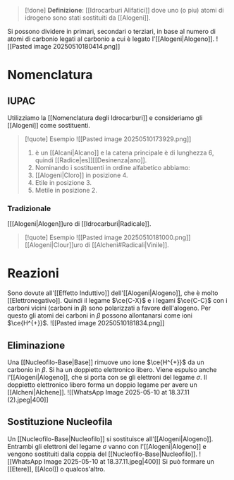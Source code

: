 >[!done] **Definizione**:
>[[Idrocarburi Alifatici]] dove uno (o piu) atomi di idrogeno sono stati sostituiti da [[Alogeni]].

Si possono dividere in primari, secondari o terziari, in base al numero di atomi di carbonio legati al carbonio a cui è legato l'[[Alogeni|Alogeno]].
![[Pasted image 20250510180414.png]]
# Nomenclatura
## IUPAC
Utilizziamo la [[Nomenclatura degli Idrocarburi]] e consideriamo gli [[Alogeni]] come sostituenti.
>[!quote] Esempio
>![[Pasted image 20250510173929.png]]
>1. è un [[Alcani|Alcano]] e la catena principale è di lunghezza $6$, quindi [[Radice|es]][[Desinenza|ano]].
>2. Nominando i sostituenti in ordine alfabetico abbiamo:
>	1. [[Alogeni|Cloro]] in posizione $4$.
>	2. Etile in posizione 3.
>	3. Metile in posizione 2.
### Tradizionale
[[[Alogeni|Alogen]]uro di [[Idrocarburi|Radicale]].
>[!quote] Esempio
>![[Pasted image 20250510181000.png]]
>[[Alogeni|Clour]]uro di [[Alcheni#Radicali|Vinile]].

# Reazioni
Sono dovute all'[[Effetto Induttivo]] dell'[[Alogeni|Alogeno]], che è molto [[Elettronegativo]].
Quindi il legame $\ce{C-X}$ e i legami $\ce{C-C}$ con i carboni vicini (carboni in $\beta$) sono polarizzati a favore dell'alogeno.
Per questo gli atomi dei carboni in $\beta$ possono allontanarsi come ioni $\ce{H^{+}}$.
![[Pasted image 20250510181834.png]]
## Eliminazione
Una [[Nucleofilo-Base|Base]] rimuove uno ione $\ce{H^{+}}$ da un carbonio in $\beta$.
Si ha un doppietto elettronico libero.
Viene espulso anche l'[[Alogeni|Alogeno]], che si porta con se gli elettroni del legame $\sigma$.
Il doppietto elettronico libero forma un doppio legame per avere un [[Alcheni|Alchene]].
![[WhatsApp Image 2025-05-10 at 18.37.11 (2).jpeg|400]]
## Sostituzione Nucleofila
Un [[Nucleofilo-Base|Nucleofilo]] si sostituisce all'[[Alogeni|Alogeno]]. 
Entrambi gli elettroni del legame $\sigma$ vanno con l'[[Alogeni|Alogeno]] e vengono sostituiti dalla coppia del [[Nucleofilo-Base|Nucleofilo]].
![[WhatsApp Image 2025-05-10 at 18.37.11.jpeg|400]]
Si può formare un [[Etere]], [[Alcol]] o qualcos'altro.
